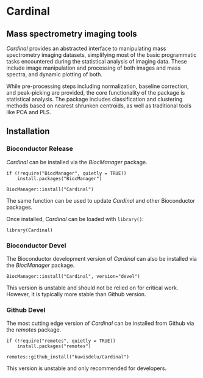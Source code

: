 # Cardinal

## Mass spectrometry imaging tools

*Cardinal* provides an abstracted interface to manipulating mass spectrometry imaging datasets, simplifying most of the basic programmatic tasks encountered during the statistical analysis of imaging data. These include image manipulation and processing of both images and mass spectra, and dynamic plotting of both.

While pre-processing steps including normalization, baseline correction, and peak-picking are provided, the core functionality of the package is statistical analysis. The package includes classification and clustering methods based on nearest shrunken centroids, as well as traditional tools like PCA and PLS.

## Installation

### Bioconductor Release

*Cardinal* can be installed via the *BiocManager* package.

```{r install, eval=FALSE}
if (!require("BiocManager", quietly = TRUE))
    install.packages("BiocManager")

BiocManager::install("Cardinal")
```

The same function can be used to update *Cardinal* and other Bioconductor packages.

Once installed, *Cardinal* can be loaded with `library()`:

```{r library, eval=FALSE}
library(Cardinal)
```

### Bioconductor Devel

The Bioconductor development version of *Cardinal* can also be installed via the *BiocManager* package.

```{r install, eval=FALSE}
BiocManager::install("Cardinal", version="devel")
```

This version is unstable and should not be relied on for critical work. However, it is typically more stable than Github version.

### Github Devel

The most cutting edge version of *Cardinal* can be installed from Github via the *remotes* package.

```{r install, eval=FALSE}
if (!require("remotes", quietly = TRUE))
    install.packages("remotes")

remotes::github_install("kuwisdelu/Cardinal")
```

This version is unstable and only recommended for developers.


